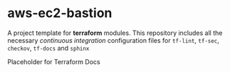 # aws-ec2-bastion

A project template for **terraform** modules. This repository includes all the necessary _continuous integration_ configuration files for `tf-lint`, `tf-sec`, `checkov`, `tf-docs` and `sphinx`

<!-- BEGIN_TF_DOCS -->
  Placeholder for Terraform Docs
<!-- END_TF_DOCS -->